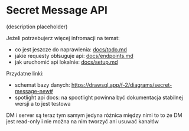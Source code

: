# Secret Message API
(description placeholder)

Jeżeli potrzebujerz więcej infromacji na temat:
- co jest jeszcze do naprawienia: [docs/todo.md](./docs/todo.md)
- jakie requesty obłsuguje api: [docs/endpoints.md](./docs/endpoints.md)
- jak uruchomić api lokalnie: [docs/setup.md](./docs/setup.md)

Przydatne linki:
- schemat bazy danych: https://drawsql.app/f-2/diagrams/secret-message-new#
- spotlight api docs: na spootlight powinna być dokumentacja stabilnej wersji a to jest testowa 

DM i server są teraz tym samym jedyna różnica między nimi to to że DM jest read-only i nie można na nim tworzyć ani usuwać kanałów